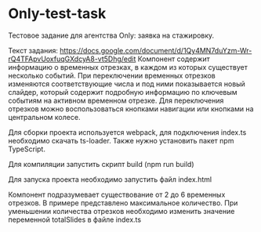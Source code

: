 # Only-test-task
Тестовое задание для агентства Only: заявка на стажировку.

Текст задания: https://docs.google.com/document/d/1Qy4MN7duYzm-Wr-rQ4TFApvUoxfuqGXdcyA8-vt5Dhg/edit
Компонент содержит информацию о временных отрезках, в каждом из которых существует несколько событий. 
При переключении временных отрезков изменяются соответствующие числа и под ними показывается новый слайдер, который содержит подробную информацию по ключевым событиям на активном временном отрезке.
Для переключения отрезков можно воспользоваться кнопками навигации или кнопками на центральном колесе.

Для сборки проекта используется webpack, для подключения index.ts необходимо скачать ts-loader. Также нужно установить пакет npm TypeScript.

Для компиляции запустить скрипт build (npm run build)

Для запуска проекта необходимо запустить файл index.html

Компонент подразумевает существование от 2 до 6 временных отрезков. В примере представлено максимальное количество. При уменьшении количества отрезков необходимо изменить значение переменной totalSlides в файле index.ts
